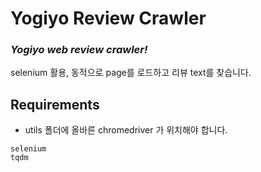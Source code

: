 # Yogiyo Review Crawler
### *Yogiyo web review crawler!*
selenium 활용, 동적으로 page를 로드하고 리뷰 text를 찾습니다.



## Requirements
- utils 폴더에 올바른 chromedriver 가 위치해야 합니다.
```
selenium 
tqdm
```
